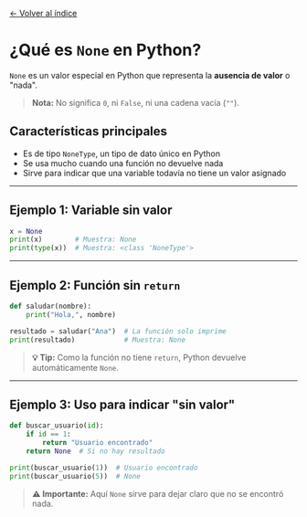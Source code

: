 [← Volver al índice](README.md)

# ¿Qué es `None` en Python?

`None` es un valor especial en Python que representa la **ausencia de valor** o "nada".

> **Nota:** No significa `0`, ni `False`, ni una cadena vacía (`""`).

## Características principales

- Es de tipo `NoneType`, un tipo de dato único en Python
- Se usa mucho cuando una función no devuelve nada
- Sirve para indicar que una variable todavía no tiene un valor asignado

---

## Ejemplo 1: Variable sin valor

```python
x = None
print(x)        # Muestra: None
print(type(x))  # Muestra: <class 'NoneType'>
```

---

## Ejemplo 2: Función sin `return`

```python
def saludar(nombre):
    print("Hola,", nombre)

resultado = saludar("Ana")  # La función solo imprime
print(resultado)            # Muestra: None
```

> **💡 Tip:** Como la función no tiene `return`, Python devuelve automáticamente `None`.

---

## Ejemplo 3: Uso para indicar "sin valor"

```python
def buscar_usuario(id):
    if id == 1:
        return "Usuario encontrado"
    return None  # Si no hay resultado

print(buscar_usuario(1))  # Usuario encontrado
print(buscar_usuario(5))  # None
```

> **⚠️ Importante:** Aquí `None` sirve para dejar claro que no se encontró nada.